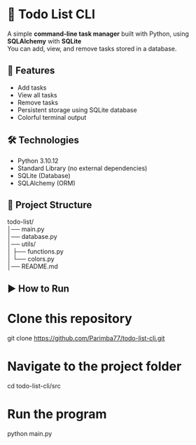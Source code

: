 # 📝 Todo List CLI

A simple **command-line task manager** built with Python, using **SQLAlchemy** with **SQLite**  
You can add, view, and remove tasks stored in a database.  

## 🚀 Features
- Add tasks
- View all tasks
- Remove tasks
- Persistent storage using SQLite database
- Colorful terminal output

## 🛠️ Technologies
- Python 3.10.12
- Standard Library (no external dependencies)
- SQLite (Database)
- SQLAlchemy (ORM)

## 📂 Project Structure

todo-list/  
│── main.py  
│── database.py  
│── utils/  
│ ├── functions.py  
│ └── colors.py  
│── README.md  

## ▶️ How to Run

# Clone this repository
git clone https://github.com/Parimba77/todo-list-cli.git

# Navigate to the project folder
cd todo-list-cli/src

# Run the program
python main.py
